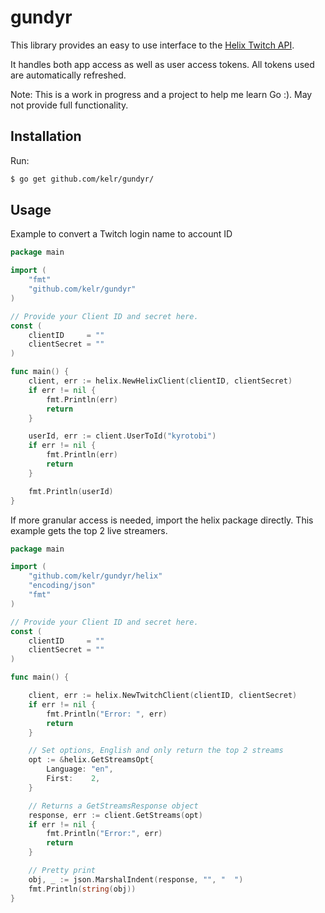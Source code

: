 # gundyr

This library provides an easy to use interface to the [Helix Twitch API](https://dev.twitch.tv/docs/api/reference).

It handles both app access as well as user access tokens. All tokens used are automatically refreshed.

Note: This is a work in progress and a project to help me learn Go :). May not provide full functionality.

## Installation

Run:

```bash
$ go get github.com/kelr/gundyr/
```

## Usage
Example to convert a Twitch login name to account ID

```go
package main

import (
	"fmt"
	"github.com/kelr/gundyr"
)

// Provide your Client ID and secret here.
const (
	clientID     = ""
	clientSecret = ""
)

func main() {
	client, err := helix.NewHelixClient(clientID, clientSecret)
	if err != nil {
		fmt.Println(err)
		return
	}

	userId, err := client.UserToId("kyrotobi")
	if err != nil {
		fmt.Println(err)
		return
	}

	fmt.Println(userId)
}
```

If more granular access is needed, import the helix package directly.
This example gets the top 2 live streamers.

```go
package main

import (
	"github.com/kelr/gundyr/helix"
	"encoding/json"
	"fmt"
)

// Provide your Client ID and secret here.
const (
	clientID     = ""
	clientSecret = ""
)

func main() {

	client, err := helix.NewTwitchClient(clientID, clientSecret)
	if err != nil {
		fmt.Println("Error: ", err)
		return
	}

	// Set options, English and only return the top 2 streams
	opt := &helix.GetStreamsOpt{
		Language: "en",
		First:    2,
	}

	// Returns a GetStreamsResponse object
	response, err := client.GetStreams(opt)
	if err != nil {
		fmt.Println("Error:", err)
		return
	}

	// Pretty print
	obj, _ := json.MarshalIndent(response, "", "  ")
	fmt.Println(string(obj))
}
```
